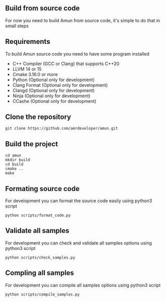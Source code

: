 ## Build from source code

For now you need to build Amun from source code, it's simple to do that in small steps

## Requirements

To build Amun source code you need to have some program installed

- C++ Compiler (GCC or Clang) that supports C++20
- LLVM 14 or 15
- Cmake 3.16.0 or more
- Python (Optional only for development)
- Clang Format (Optional only for development)
- Clangd (Optional only for development)
- Ninja (Optional only for development)
- CCashe (Optional only for development)

## Clone the repository

```
git clone https://github.com/amrdeveloper/amun.git
```

## Build the project

```
cd amun
mkdir build
cd build
cmake ..
make
```

## Formating source code
For development you can format the source code easily using python3 script

```
python scripts/format_code.py
```

## Validate all samples
For development you can check and validate all samples options using python3 script

```
python scripts/check_samples.py
```

## Compling all samples
For development you can compile all samples options using python3 script

```
python scripts/compile_samples.py
```